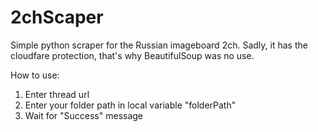 # 2chScaper
Simple python scraper for the Russian imageboard 2ch. Sadly, it has the cloudfare protection, that's why BeautifulSoup was no use.


How to use:
1. Enter thread url
2. Enter your folder path in local variable "folderPath"
3. Wait for "Success" message
